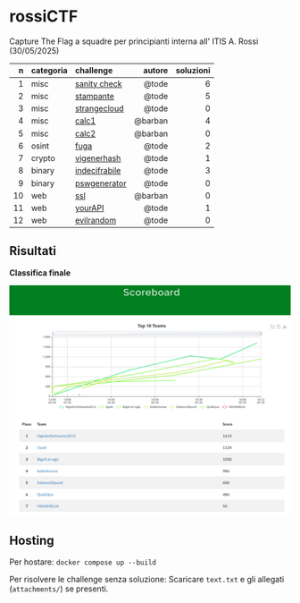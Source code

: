 # rossiCTF
Capture The Flag a squadre per principianti interna all' ITIS A. Rossi (30/05/2025)

|   n | categoria | challenge                                                                                        | autore       | soluzioni |
| --: | :-------- | :----------------------------------------------------------------------------------------------- | -----------: | --------: |
|   1 | misc      | [sanity check](https://github.com/tommasotode/rossiCTF/tree/main/challs/misc/sanitycheck)        | @tode        |         6 |
|   2 | misc      | [stampante](https://github.com/tommasotode/rossiCTF/tree/main/challs/misc/stampante)             | @tode        |         5 |
|   3 | misc      | [strangecloud](https://github.com/tommasotode/rossiCTF/tree/main/challs/misc/strangecloud)       | @tode        |         0 |
|   4 | misc      | [calc1](https://github.com/tommasotode/rossiCTF/tree/main/challs/misc/calc1)                     | @barban      |         4 |
|   5 | misc      | [calc2](https://github.com/tommasotode/rossiCTF/tree/main/challs/misc/calc2)                     | @barban      |         0 |
|   6 | osint     | [fuga](https://github.com/tommasotode/rossiCTF/tree/main/challs/misc/fuga)                       | @tode        |         2 |
|   7 | crypto    | [vigenerhash](https://github.com/tommasotode/rossiCTF/tree/main/challs/crypto/vigenerhash)       | @tode        |         1 |
|   8 | binary    | [indecifrabile](https://github.com/tommasotode/rossiCTF/tree/main/challs/binary/indecifrabile)   | @tode        |         3 |
|   9 | binary    | [pswgenerator](https://github.com/tommasotode/rossiCTF/tree/main/challs/binary/pswgenerator)     | @tode        |         0 |
|  10 | web       | [ssl](https://github.com/tommasotode/rossiCTF/tree/main/challs/web/ssl)                          | @barban      |         0 |
|  11 | web       | [yourAPI](https://github.com/tommasotode/rossiCTF/tree/main/challs/web/yourAPI)                  | @tode        |         1 |
|  12 | web       | [evilrandom](https://github.com/tommasotode/rossiCTF/tree/main/challs/web/evilrandom)            | @tode        |         0 |

## Risultati
**Classifica finale**

![classifica](classifica.png)


## Hosting
Per hostare:
`docker compose up --build`

Per risolvere le challenge senza soluzione:
Scaricare `text.txt` e gli allegati (`attachments/`) se presenti.